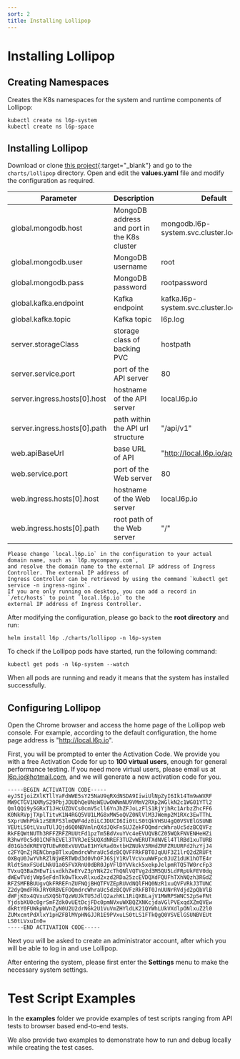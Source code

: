 ```yaml
---
sort: 2
title: Installing Lollipop
---
```


# Installing Lollipop

## Creating Namespaces

Creates the K8s namespaces for the system and runtime components of Lollipop:

```shell
kubectl create ns l6p-system 
kubectl create ns l6p-space
```

## Installing Lollipop

Download or clone [this project](https://github.com/l6p/helm){:target="_blank"} and go to the `charts/lollipop` directory.
Open and edit the **values.yaml** file and modify the configuration as required.

| Parameter | Description | Default |
| --------- | ----------- | ------- |
| global.mongodb.host | MongoDB address and port in the K8s cluster | mongodb.l6p-system.svc.cluster.local:27017 |
| global.mongodb.user | MongoDB username | root |
| global.mongodb.pass | MongoDB password | rootpassword |
| global.kafka.endpoint | Kafka endpoint | kafka.l6p-system.svc.cluster.local:9092 |
| global.kafka.topic | Kafka topic | l6p.log |
| server.storageClass | storage class of backing PVC | hostpath |
| server.service.port | port of the API server | 80 |
| server.ingress.hosts[0].host | hostname of the API server | local.l6p.io |
| server.ingress.hosts[0].path | path within the API url structure | "/api/v1" |
| web.apiBaseUrl | base URL of API | "http://local.l6p.io/api/v1" |
| web.service.port | port of the Web server | 80 |
| web.ingress.hosts[0].host | hostname of the Web server | local.l6p.io |
| web.ingress.hosts[0].path | root path of the Web server | "/" |

```warning
Please change `local.l6p.io` in the configuration to your actual domain name, such as `l6p.mycompany.com`, 
and resolve the domain name to the external IP address of Ingress Controller. The external IP address of 
Ingress Controller can be retrieved by using the command `kubectl get service -n ingress-nginx`. 
If you are only running on desktop, you can add a record in `/etc/hosts` to point `local.l6p.io` to the 
external IP address of Ingress Controller.
```

After modifying the configuration, please go back to the **root directory** and run:

```shell
helm install l6p ./charts/lollipop -n l6p-system
```

To check if the Lollipop pods have started, run the following command:

```shell
kubectl get pods -n l6p-system --watch
```

When all pods are running and ready it means that the system has installed successfully.

## Configuring Lollipop

Open the Chrome browser and access the home page of the Lollipop web console.
For example, according to the default configuration, the home page address is "http://local.l6p.io".

First, you will be prompted to enter the Activation Code.
We provide you with a free Activation Code for up to **100 virtual users**, enough for general performance testing.
If you need more virtual users, please email us at <l6p.io@hotmail.com>, and we will generate a new activation code for you.

```text
-----BEGIN ACTIVATION CODE-----
eyJSIjoiZXlKTllYaFdWWE5sY25NaU9qRXdNSDA9IiwiUlNpZyI6Ik14Tm9wWXRF
MW9CTGV1NXMyS29PbjJDUDhQeUNsWEUwOWNmNU9VMmV2RXp2WGlkN2c1WG01YTl2
QmlQQi9ySGRxT1JHcUZDVCs0cmV5cll6YnJhZFJoLzFlS1RjYjhRc1ArbzZhcFF6
K0NkRVpjTXplTitvK1N4RGQ5VU1LMG8xMW5oQVZ0NlVlM3JWemp2M1RXc3EwTThL
SXprUWhPbk1zSERFS3lmQWF4dz0iLCJDUCI6Ii0tLS0tQkVHSU4gQ0VSVElGSUNB
VEUtLS0tLVxuTUlJQjd6Q0NBVmlnQXdJQkFnSUJZekFOQmdrcWhraUc5dzBCQVFz
RkFEQWtNUTh3RFFZRFZRUUtFd1pzTm5BdVxuYVc4eEVUQVBCZ05WQkFNVENHeHZi
R3hwY0c5d01CNFhEVEl3TVRJeE5UQXdNREF3TUZvWERUTXdNVEl4TlRBd1xuTURB
d01Gb3dKREVQTUEwR0ExVUVDaE1HYkRad0xtbHZNUkV3RHdZRFZRUURFd2hzYjJ4
c2FYQnZjRENCbnpBTlxuQmdrcWhraUc5dzBCQVFFRkFBT0JqUUF3Z1lrQ2dZRUFt
OXBqU0JwYVhRZlNjWERTWDd3d0VhOFJ6SjY1RVlVcVxuWWFpc0JUZ1dUK1hOTE4r
RldtSmxFSUdLNkU1a05FVXRnU0dBR0JpVFlDYVVkck5xekpJelpmRTQ5TW0rcFp3
TVxuQ3BaZHEwTisxdkhZeEYvZ3pYNkZ2cThQNlVQTVg2d3M5QU5LdFRpUkFEV0dq
dWEwTVdjVWp5eFdnTk0wTkxvRlxud2xzd2RDa25zcEVDQXdFQUFhTXhNQzh3RGdZ
RFZSMFBBUUgvQkFRREFnZUFNQjBHQTFVZEpRUVdNQlFHQ0NzR1xuQVFVRkJ3TUNC
Z2dyQmdFRkJRY0RBVEFOQmdrcWhraUc5dzBCQVFzRkFBT0JnUUNrRVdjd2pQbVlB
dWFjK0x4QVxuSXQ5bTQzWUJkTU5JdlQ2azhKL1RiQXBLajV1MWRPSWNCS2pSeFNt
YjdsbXU0c0grSmFZdk0vUEtDcjFDc0pmNVxuWXBQZXNKcjdaVGlPVExqdXZmQVEw
dkRtY0FUWkpWVnZyN0U2U2drNGk2U1VuVmZHYldLK21QYWhLUkVXdlpONlxuZ2l0
ZUMxcmtPdXlxY1pHZFBlMVpHNGJJR1E9PVxuLS0tLS1FTkQgQ0VSVElGSUNBVEUt
LS0tLVxuIn0=
-----END ACTIVATION CODE-----
```

Next you will be asked to create an administrator account, after which you will be able to log in and use Lollipop.

After entering the system, please first enter the **Settings** menu to make the necessary system settings.

# Test Script Examples

In the **examples** folder we provide examples of test scripts ranging from API tests to browser based end-to-end tests.

We also provide two examples to demonstrate how to run and debug locally while creating the test cases.
